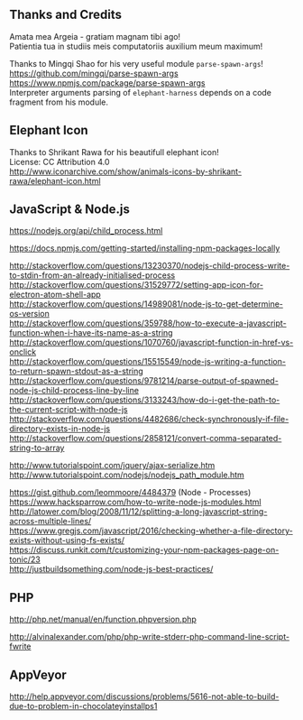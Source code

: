 Thanks and Credits
--------------------------------------------------------------------------------
Amata mea Argeia - gratiam magnam tibi ago!  
Patientia tua in studiis meis computatoriis auxilium meum maximum!  

Thanks to Mingqi Shao for his very useful module ```parse-spawn-args```!  
https://github.com/mingqi/parse-spawn-args  
https://www.npmjs.com/package/parse-spawn-args  
Interpreter arguments parsing of ```elephant-harness``` depends on a code fragment from his module.  

## Elephant Icon
Thanks to Shrikant Rawa for his beautifull elephant icon!  
License: CC Attribution 4.0  
http://www.iconarchive.com/show/animals-icons-by-shrikant-rawa/elephant-icon.html  

## JavaScript & Node.js
https://nodejs.org/api/child_process.html  

https://docs.npmjs.com/getting-started/installing-npm-packages-locally  

http://stackoverflow.com/questions/13230370/nodejs-child-process-write-to-stdin-from-an-already-initialised-process  
http://stackoverflow.com/questions/31529772/setting-app-icon-for-electron-atom-shell-app  
http://stackoverflow.com/questions/14989081/node-js-to-get-determine-os-version  
http://stackoverflow.com/questions/359788/how-to-execute-a-javascript-function-when-i-have-its-name-as-a-string  
http://stackoverflow.com/questions/1070760/javascript-function-in-href-vs-onclick  
http://stackoverflow.com/questions/15515549/node-js-writing-a-function-to-return-spawn-stdout-as-a-string  
http://stackoverflow.com/questions/9781214/parse-output-of-spawned-node-js-child-process-line-by-line  
http://stackoverflow.com/questions/3133243/how-do-i-get-the-path-to-the-current-script-with-node-js  
http://stackoverflow.com/questions/4482686/check-synchronously-if-file-directory-exists-in-node-js  
http://stackoverflow.com/questions/2858121/convert-comma-separated-string-to-array  

http://www.tutorialspoint.com/jquery/ajax-serialize.htm
http://www.tutorialspoint.com/nodejs/nodejs_path_module.htm  

https://gist.github.com/leommoore/4484379 (Node - Processes)  
https://www.hacksparrow.com/how-to-write-node-js-modules.html  
http://latower.com/blog/2008/11/12/splitting-a-long-javascript-string-across-multiple-lines/  
https://www.gregjs.com/javascript/2016/checking-whether-a-file-directory-exists-without-using-fs-exists/  
https://discuss.runkit.com/t/customizing-your-npm-packages-page-on-tonic/23  
http://justbuildsomething.com/node-js-best-practices/  

## PHP
http://php.net/manual/en/function.phpversion.php  

http://alvinalexander.com/php/php-write-stderr-php-command-line-script-fwrite  

## AppVeyor
http://help.appveyor.com/discussions/problems/5616-not-able-to-build-due-to-problem-in-chocolateyinstallps1  
